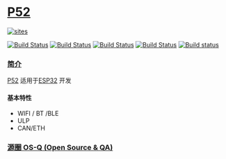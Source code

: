 ﻿# [P52](https://github.com/OS-Q/P52)

[![sites](http://182.61.61.133/link/resources/OSQ.png)](http://www.OS-Q.com)

[![Build Status](https://github.com/OS-Q/P52/workflows/PIO/badge.svg)](https://github.com/OS-Q/P52/actions/workflows/PIO.yml)
[![Build Status](https://circleci.com/gh/OS-Q/P52.svg?style=svg)](https://circleci.com/gh/OS-Q/P52)
[![Build Status](https://travis-ci.com/OS-Q/P52.svg?branch=master)](https://travis-ci.com/OS-Q/P52)
[![Build Status](https://cloud.drone.io/api/badges/OS-Q/P52/status.svg)](https://cloud.drone.io/OS-Q/P52)
[![Build status](https://ci.appveyor.com/api/projects/status/htc313andl4lh51e?svg=true)](https://ci.appveyor.com/project/Qitas/p52)


### [简介](https://github.com/OS-Q/P52/wiki)

[P52](https://github.com/OS-Q/P52) 适用于[ESP32](https://github.com/SoCXin/ESP32) 开发

#### 基本特性

* WIFI / BT /BLE
* ULP
* CAN/ETH

### [源圈 OS-Q (Open Source & QA) ](http://www.OS-Q.com)
